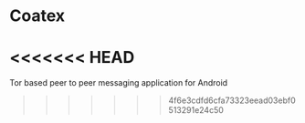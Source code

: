 # Coatex
<<<<<<< HEAD
=======
Tor based peer to peer messaging application for Android
>>>>>>> 4f6e3cdfd6cfa73323eead03ebf0513291e24c50
